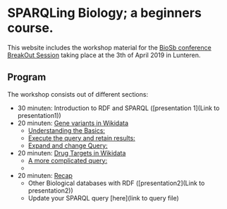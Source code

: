 SPARQLing Biology; a beginners course.
=============================================================================================

This website includes the workshop material for the [BioSb conference BreakOut Session](https://www.bigcat.unimaas.nl/sparqling-biology-breakout-session-at-biosb-2019/) 
taking place at the 3th of April 2019 in Lunteren.

Program
---------

The workshop consists out of different sections:

* 30 minuten: Introduction to RDF and SPARQL ([presentation 1](Link to presentation1))
* 20 minuten: [Gene variants in Wikidata](Assignments/assignment1.md)
   * [Understanding the Basics:](Assignments/assignment1.md#What-goes-Where)
   * [Execute the query and retain results:](Assignments/assignment1.md#Run-and-Save)
   * [Expand and change Query:](Assignments/assignment1.md#Change-is-Coming)
* 20 minuten: [Drug Targets in Wikidata](assignment2.md)
   * [A more complicated query:](Assignments/assignment2.md#step-by-step)
   *
* 20 minuten: [Recap](assignment3.md)
   * Other Biological databases with RDF ([presentation2](Link to presentation2))
   * Update your SPARQL query [here](link to query file)


